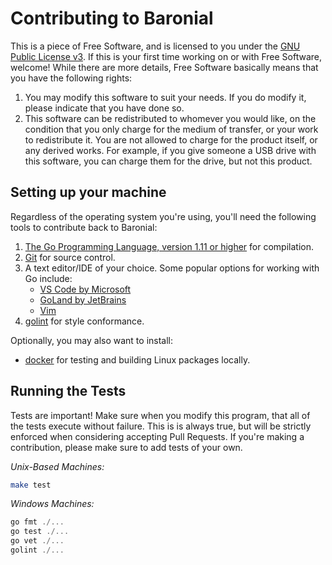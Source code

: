 # Contributing to Baronial

This is a piece of Free Software, and is licensed to you under the [GNU Public License v3](../LICENSE). If this is your
first time working on or with Free Software, welcome! While there are more details, Free Software basically means that
you have the following rights:
1. You may modify this software to suit your needs. If you do modify it, please indicate that you have done so.
1. This software can be redistributed to whomever you would like, on the condition that you only charge for the medium
of transfer, or your work to redistribute it. You are not allowed to charge for the product itself, or any derived 
works. For example, if you give someone a USB drive with this software, you can charge them for the drive, but not this
product.

## Setting up your machine

Regardless of the operating system you're using, you'll need the following tools to contribute back to Baronial:
1. [The Go Programming Language, version 1.11 or higher](https://golang.org/dl) for compilation.
1. [Git](https://git-scm.org) for source control.
1. A text editor/IDE of your choice. Some popular options for working with Go include:
	- [VS Code by Microsoft](https://code.visualstudio.com)
	- [GoLand by JetBrains](https://www.jetbrains.com/go/)
	- [Vim](https://www.vim.org)
1. [golint](https://github.com/golang/lint) for style conformance.

Optionally, you may also want to install:
- [docker](https://www.docker.com/get-started) for testing and building Linux packages locally.

## Running the Tests

Tests are important! Make sure when you modify this program, that all of the tests execute without failure. This is
is always true, but will be strictly enforced when considering accepting Pull Requests. If you're making a contribution,
please make sure to add tests of your own.

_Unix-Based Machines:_

``` bash
make test
``` 

_Windows Machines:_
``` PowerShell
go fmt ./...
go test ./...
go vet ./...
golint ./...
```

